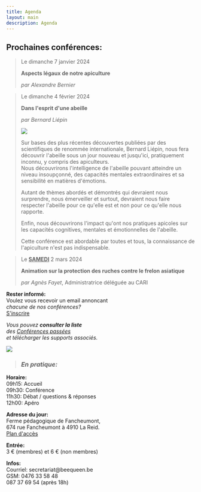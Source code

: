 ```yaml
---
title: Agenda
layout: main
description: Agenda
---
```


<div class="blck-group">
<div class="block gauche">

<h2>Prochaines conférences:</h2>
<div>

> Le dimanche 7 janvier 2024  
>
> **Aspects légaux de notre apiculture**  
>
> *par Alexandre Bernier*   
> 

> Le dimanche 4 février 2024  
>
> **Dans l'esprit d'une abeille**  
>
> *par Bernard Liépin*   
>
>
> ![](/static/img/bliepin2.jpg)  
>
> Sur bases des plus récentes découvertes publiées par des scientifiques de renommée internationale, Bernard Liépin, nous fera découvrir l'abeille sous un jour nouveau et jusqu'ici, pratiquement inconnu, y compris des apiculteurs.  
> Nous découvrirons l'intelligence de l'abeille pouvant atteindre un niveau insoupçonné, des capacités mentales extraordinaires et sa sensibilité en matières d'émotions.  
>
> Autant de thèmes abordés et démontrés qui devraient nous surprendre, nous émerveiller et surtout, devraient nous faire respecter l'abeille pour ce qu'elle est et non pour ce qu'elle nous rapporte.  
>
> Enfin, nous découvrirons l'impact qu'ont nos pratiques apicoles sur les capacités cognitives, mentales et émotionnelles de l'abeille.  
>
> Cette conférence est abordable par toutes et tous, la connaissance de l'apiculture n'est pas indispensable.  
>

 
> 
> Le <ins>**SAMEDI**</ins> 2 mars 2024  
>
> **Animation sur la protection des ruches contre le frelon asiatique**  
>
> *par Agnès Fayet*, Administratrice déléguée au CARI
>

</div>
</div>

<div class="block droite">

**Rester informé:**  
Voulez vous recevoir un email annoncant  
*chacune de nos conférences?*  
[S'inscrire](https://beequeen.us12.list-manage.com/subscribe/post?u=7de077c5bf207b97983ba770d&amp;id=777c2a4441)  


*Vous pouvez **consulter la liste**  
des [Conférences passées](/agenda/conferences-passees/)  
et télécharger les supports associés.*

![](/static/img/conference_1_420x226.jpg)

> ### *En pratique:*
**Horaire:**   
09h15: Accueil  
09h30: Conférence  
11h30: Débat / questions & réponses  
12h00: Apéro  
  
**Adresse du jour:**  
Ferme pédagogique de Fancheumont,  
674 rue Fancheumont à 4910 La Reid.  
[Plan d'accès](https://www.google.be/maps/place/50%C2%B029'49.2%22N+5%C2%B048'10.6%22E/@50.5066668,5.8217158,5123m/data=!3m1!1e3!4m5!3m4!1s0x0:0x0!8m2!3d50.4970051!4d5.8029547?dcr=0)
  
**Entrée:**  
3 € (membres) et 6 € (non membres)  
  
**Infos:**  
Courriel: secre<!-- abc@def -->tariat@beeque<!-- @abc.com -->en.be  
GSM: 0476 33 58 48  
087 37 69 54 (après 18h)  

<br>

